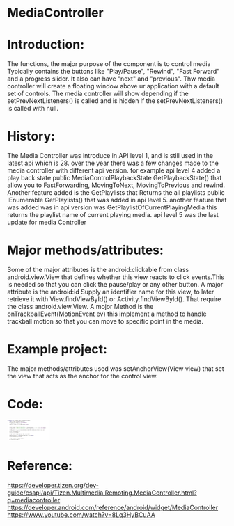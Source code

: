 # MediaController
# Introduction:
The functions, the major purpose of the component is to control media Typically contains the buttons like "Play/Pause", "Rewind", "Fast Forward" and a progress slider. It also can have "next" and "previous". Thw media controller will create a floating window above ur application with a default set of controls. The media controller will show depending if the setPrevNextListeners() is called and is hidden if the setPrevNextListeners() is called with null.
# History:
The Media Controller was introduce in API level 1, and is still used in the latest api which is 28. over the year there was a few changes made to the media controller with different api version. for example api level 4 added a play back state public MediaControlPlaybackState GetPlaybackState() that allow you to FastForwarding, MovingToNext, MovingToPrevious and rewind. Another feature added is the GetPlaylists that Returns the all playlists public IEnumerable<MediaControlPlaylist> GetPlaylists() that was added in api level 5. another feature that was added was in api version was GetPlaylistOfCurrentPlayingMedia this returns the playlist name of current playing media. api level 5 was the last update for media Controller  
# Major methods/attributes:
 Some of the major attributes is the android:clickable from class android.view.View that defines whether this view reacts to click events.This is needed so that you can click the pause/play or any other button. A major attribute is the android:id Supply an identifier name for this view, to later retrieve it with View.findViewById() or Activity.findViewById(). That require the class android.view.View. A mojor Method is the onTrackballEvent(MotionEvent ev) this implement a method to handle trackball motion so that you can move to specific point in the media.
# Example project:
 The major methods/attributes used was setAnchorView(View view) that set the view that acts as the anchor for the control view.
# Code:
<img src="https://raw.githubusercontent.com/Kemar101/MediaController/master/comment.JPG" width="100" />
 
# Reference:
https://developer.tizen.org/dev-guide/csapi/api/Tizen.Multimedia.Remoting.MediaController.html?q=mediacontroller
https://developer.android.com/reference/android/widget/MediaController
https://www.youtube.com/watch?v=8Lq3HyBCuAA
